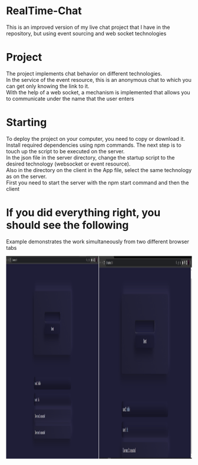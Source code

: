 # RealTime-Chat
This is an improved version of my live chat project that I have in the repository, but using event sourcing and web socket technologies
# Project   
The project implements chat behavior on different technologies.  
In the service of the event resource, this is an anonymous chat to which you can get only knowing the link to it.  
With the help of a web socket, a mechanism is implemented that allows you to communicate under the name that the user enters
# Starting 
To deploy the project on your computer, you need to copy or download it.   
Install required dependencies using npm commands. The next step is to touch up the script to be executed on the server.  
In the json file in the server directory, change the startup script to the desired technology (websocket or event resource).   
Also in the directory on the client in the App file, select the same technology as on the server.  
First you need to start the server with the npm start command and then the client  
# If you did everything right, you should see the following    
Example demonstrates the work simultaneously from two different browser tabs  
  
    
    
  <img src="https://github.com/Sentry11/media/raw/main/chat.png" height="550"/>
